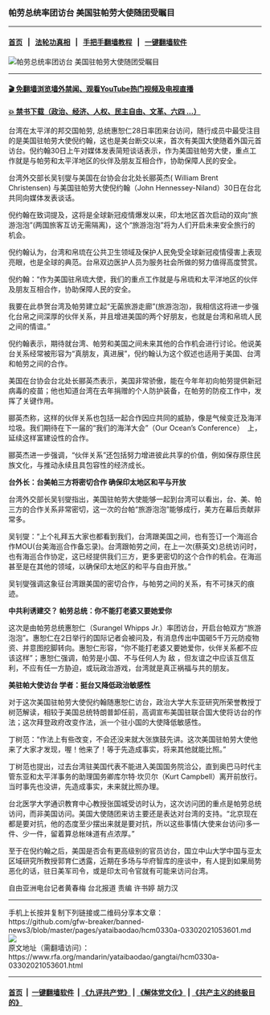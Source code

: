 ### 帕劳总统率团访台 美国驻帕劳大使随团受瞩目
------------------------

#### [首页](https://github.com/gfw-breaker/banned-news3/blob/master/README.md) &nbsp;&nbsp;|&nbsp;&nbsp; [法轮功真相](https://github.com/begood0513/basic/blob/master/README.md)  &nbsp;&nbsp;|&nbsp;&nbsp; [手把手翻墙教程](https://github.com/gfw-breaker/guides/wiki)  &nbsp;&nbsp;|&nbsp;&nbsp; [一键翻墙软件](https://github.com/gfw-breaker/nogfw/blob/master/README.md)  



<div id="headerimg">
 <img alt="帕劳总统率团访台 美国驻帕劳大使随团受瞩目" src="https://www.rfa.org/mandarin/yataibaodao/gangtai/hcm0330a-03302021053601.html/@@images/b6057c31-3c28-489a-905d-b99d6fe0435c.jpeg" title="帕劳总统率团访台 美国驻帕劳大使随团受瞩目"/>
 <span class="lead_image_caption">
 </span>
 <!-- zoomattribute -->
</div>

<hr/>


#### [ 🎬  免翻墙浏览墙外禁闻、观看YouTube热门视频及电视直播](https://github.com/gfw-breaker/HelloWorld)

#### [ 💥  禁书下载（政治、经济、人权、民主自由、文革、六四 ...）](https://github.com/gfw-breaker/books/blob/master/README.md)

<div id="storytext">
 <p class="p1">
  台湾在太平洋的邦交国帕劳, 总统惠恕仁28日率团来台访问，随行成员中最受注目的是美国驻帕劳大使倪约翰，这也是美台断交以来，首次有美国大使随着外国元首访台。倪约翰30日上午对媒体发表简短谈话表示，作为美国驻帕劳大使，重点工作就是与帕劳和太平洋地区的伙伴及朋友互相合作，协助保障人民的安全。
 </p>
 <p class="p1">
  台湾外交部长吴钊燮与美国在台协会台北处长郦英杰( William Brent Christensen) 与美国驻帕劳大使倪约翰（John Hennessey-Niland）30日在台北共同向媒体发表谈话。
 </p>
 <p class="p1">
  倪约翰在致词提及，这将是全球新冠疫情爆发以来，印太地区首次启动的双向“旅游泡泡”(两国旅客互访无需隔离)，这个“旅游泡泡”将为人们开启未来安全旅行的机会。
 </p>
 <p class="p1">
  倪约翰认为，台湾和帛琉在公共卫生领域及保护人民免受全球新冠疫情侵害上表现亮眼，也是全球的典范。台帛双边医护人员为服务社会所做的努力值得高度赞赏。
 </p>
 <p class="p1">
  倪约翰：“作为美国驻帛琉大使，我们的重点工作就是与帛琉和太平洋地区的伙伴及朋友互相合作，协助保障人民的安全。
 </p>
 <p class="p1">
  我要在此恭贺台湾及帕劳建立起“无菌旅游走廊”(旅游泡泡)，我相信这将进一步强化台帛之间深厚的伙伴关系，并且增进美国的两个好朋友，也就是台湾和帛琉人民之间的情谊。”
 </p>
 <p class="p1">
  倪约翰表示，期待就台湾、帕劳和美国之间未来其他的合作机会进行讨论。他说美台关系经常被形容为“真朋友，真进展”，倪约翰认为这个叙述也适用于美国、台湾和帕劳之间的合作。
 </p>
 <p class="p1">
  美国在台协会台北处长郦英杰表示，美国非常骄傲，能在今年年初向帕劳提供新冠病毒的疫苗；他也知道台湾在去年捐赠的个人防护装备，在帕劳的防疫工作中，发挥了关键作用。
 </p>
 <p class="p1">
  郦英杰称，这样的伙伴关系也包括一起合作因应共同的威胁，像是气候变迁及海洋垃圾。我们期待在下一届的“我们的海洋大会”（Our Ocean’s Conference）　上，延续这样富建设性的合作。
 </p>
 <p class="p1">
  郦英杰进一步强调，“伙伴关系”还包括努力增进彼此共享的价值，例如保存原住民族文化，与推动永续且具包容性的经济成长。
 </p>
 <p class="p1">
  <strong>
   台外长：台美帕三方将密切合作 确保印太地区和平与开放
  </strong>
 </p>
 <p class="p1">
  台湾外交部长吴钊燮指出，美国驻帕劳大使能够一起到台湾可以看出，台、美、帕三方的合作关系非常密切，这一次的台帕“旅游泡泡”能够成行，美方在幕后贡献非常多。
 </p>
 <p class="p1">
  吴钊燮：“上个礼拜五大家也都看到我们，台湾跟美国之间，也有签订一个海巡合作MOU(台美海巡合作备忘录)。台湾跟帕劳之间，在上一次(蔡英文)总统访问时，也有海巡合作协定，这已经提供我们三方，更多更密切的这个合作的机会。在海巡甚至是在其他的领域，以确保印太地区的和平与自由开放。”
 </p>
 <p class="p1">
  吴钊燮强调这象征台湾跟美国的密切合作，与帕劳之间的关系，有不可抹灭的痕迹。
 </p>
 <p class="p1">
  <strong>
   中共利诱建交？ 帕劳总统：你不能打老婆又要她爱你
  </strong>
 </p>
 <p class="p1">
  这次是由帕劳总统惠恕仁（Surangel Whipps Jr.）率团访台，开启台帕双方“旅游泡泡”。惠恕仁在2日举行的国际记者会被问及，有消息传出中国砸5千万元防疫物资、并意图挖脚转向。惠恕仁形容，“你不能打老婆又要她爱你，伙伴关系都不应该这样”；惠恕仁强调，帕劳是小国、不与任何人为
  <span class="s1">
   敌
  </span>
  ，但友谊之中应该互信互利，不应有任一方胁迫，或玩政治游戏，台湾就是真正祸福与共的朋友。
 </p>
 <p class="p1">
  <strong>
   美驻帕大使访台 学者：挺台又降低政治敏感性
  </strong>
 </p>
 <p class="p1">
  对于这次美国驻帕劳大使倪约翰随惠恕仁访台，政治大学大东亚研究所荣誉教授丁树范解读，相较于美国总统特朗普卸任前，高调宣布美国驻联合国大使将访台的作法；这次拜登政府改变作法，派一个驻小国的大使降低敏感性。
 </p>
 <p class="p1">
  丁树范：“作法上有些改变，不会还没来就大张旗鼓先讲。这次美国驻帕劳大使他来了大家才发现，喔！他来了！等于先造成事实，将来其他就能比照。”
 </p>
 <p class="p1">
  丁树范也提出，过去台湾驻美国代表不能进入美国国务院洽公，直到奥巴马时代主管东亚和太平洋事务的助理国务卿库尔特·坎贝尔（Kurt Campbell）离开前放行。当时事先也没讲，先造成事实，未来就比照办理。
 </p>
 <p class="p1">
  台北医学大学通识教育中心教授张国城受访时认为，这次访问团的重点是帕劳总统访问，而非美国访问。美国大使随团来访主要还是表达对台湾的支持。“北京现在都是要对抗，他的态度至少摆出来就是要对抗，所以这些事情(大使来台访问)多一件、少一件，留着算总帐味道有点浓厚。”
 </p>
 <p class="p1">
  至于在倪约翰之后，美国是否会有更高级别的官员访台，国立中山大学中国与亚太区域研究所教授郭育仁透露，近期在多场与华府智库的座谈中，有人提到如果局势恶化的话，驻日美军司令，或是印太司令官就有可能来访问台湾。
 </p>
 <p class="p2">
 </p>
 <p class="p1">
  自由亚洲电台记者黄春梅 台北报道 责编 许书婷 胡力汉
 </p>
</div>

<hr/>
手机上长按并复制下列链接或二维码分享本文章：<br/>
https://github.com/gfw-breaker/banned-news3/blob/master/pages/yataibaodao/hcm0330a-03302021053601.md <br/>
<a href='https://github.com/gfw-breaker/banned-news3/blob/master/pages/yataibaodao/hcm0330a-03302021053601.md'><img src='https://github.com/gfw-breaker/banned-news3/blob/master/pages/yataibaodao/hcm0330a-03302021053601.md.png'/></a> <br/>
原文地址（需翻墙访问）：https://www.rfa.org/mandarin/yataibaodao/gangtai/hcm0330a-03302021053601.html


------------------------
#### [首页](https://github.com/gfw-breaker/banned-news3/blob/master/README.md) &nbsp;|&nbsp; [一键翻墙软件](https://github.com/gfw-breaker/nogfw/blob/master/README.md) &nbsp;| [《九评共产党》](https://github.com/gfw-breaker/9ping.md/blob/master/README.md#九评之一评共产党是什么) | [《解体党文化》](https://github.com/gfw-breaker/jtdwh.md/blob/master/README.md) | [《共产主义的终极目的》](https://github.com/gfw-breaker/gczydzjmd.md/blob/master/README.md)


<img src='http://gfw-breaker.win/banned-news3/pages/yataibaodao/hcm0330a-03302021053601.md' width='0px' height='0px'/>
